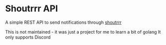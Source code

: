 # Shoutrrr API
A simple REST API to send notifications through [shoutrrr](https://github.com/containrrr/shoutrrr)

This is not maintained - it was just a project for me to learn a bit of golang
It only supports Discord
